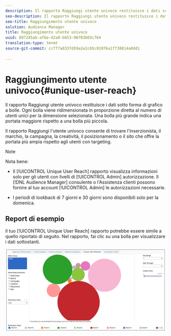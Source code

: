 ```yaml
---
description: Il rapporto Raggiungi utente univoco restituisce i dati sotto forma di grafico a bolle. Ogni bolla viene ridimensionata in proporzione diretta al numero di utenti unici per la dimensione selezionata. Una bolla più grande indica una portata maggiore rispetto a una bolla più piccola. Il rapporto Raggiungi l'utente univoco consente di trovare l'inserzionista, il marchio, la campagna, la creatività, il posizionamento o il sito che offre la portata più ampia rispetto agli utenti con targeting.
seo-description: Il rapporto Raggiungi utente univoco restituisce i dati sotto forma di grafico a bolle. Ogni bolla viene ridimensionata in proporzione diretta al numero di utenti unici per la dimensione selezionata. Una bolla più grande indica una portata maggiore rispetto a una bolla più piccola. Il rapporto Raggiungi l'utente univoco consente di trovare l'inserzionista, il marchio, la campagna, la creatività, il posizionamento o il sito che offre la portata più ampia rispetto agli utenti con targeting.
seo-title: Raggiungimento utente univoco
solution: Audience Manager
title: Raggiungimento utente univoco
uuid: 897245ab-af6e-42a0-b653-96703b65c764
translation-type: tm+mt
source-git-commit: ccff7a0337d59a2e2c65c91076a1ff38814a0dd1

---
```



# Raggiungimento utente univoco{#unique-user-reach}

Il rapporto Raggiungi utente univoco restituisce i dati sotto forma di grafico a bolle. Ogni bolla viene ridimensionata in proporzione diretta al numero di utenti unici per la dimensione selezionata. Una bolla più grande indica una portata maggiore rispetto a una bolla più piccola.

Il rapporto Raggiungi l'utente univoco consente di trovare l'inserzionista, il marchio, la campagna, la creatività, il posizionamento o il sito che offre la portata più ampia rispetto agli utenti con targeting.

>[!NOTE]
>
>Nota bene:
>
>* Il [!UICONTROL Unique User Reach] rapporto visualizza informazioni solo per gli utenti con livelli di [!UICONTROL Admin] autorizzazione. Il [!DNL Audience Manager] consulente o l'Assistenza clienti possono fornire al tuo account [!UICONTROL Admin] le autorizzazioni necessarie.
   >
   >
* I periodi di lookback di 7 giorni e 30 giorni sono disponibili solo per la domenica.


## Report di esempio

Il tuo [!UICONTROL Unique User Reach] rapporto potrebbe essere simile a quello riportato di seguito. Nel rapporto, fai clic su una bolla per visualizzare i dati sottostanti.

![](assets/unique-user-reach.png)
